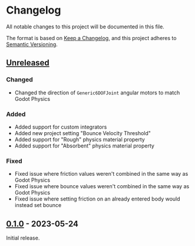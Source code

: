 # Changelog

All notable changes to this project will be documented in this file.

The format is based on [Keep a Changelog](https://keepachangelog.com/en/1.0.0/), and this project
adheres to [Semantic Versioning](https://semver.org/spec/v2.0.0.html).

## [Unreleased]

### Changed

- Changed the direction of `Generic6DOFJoint` angular motors to match Godot Physics

### Added

- Added support for custom integrators
- Added new project setting "Bounce Velocity Threshold"
- Added support for "Rough" physics material property
- Added support for "Absorbent" physics material property

### Fixed

- Fixed issue where friction values weren't combined in the same way as Godot Physics
- Fixed issue where bounce values weren't combined in the same way as Godot Physics
- Fixed issue where setting friction on an already entered body would instead set bounce

## [0.1.0] - 2023-05-24

Initial release.

[Unreleased]: https://github.com/godot-jolt/godot-jolt/compare/v0.1.0-stable...HEAD
[0.1.0]: https://github.com/godot-jolt/godot-jolt/releases/tag/v0.1.0-stable
